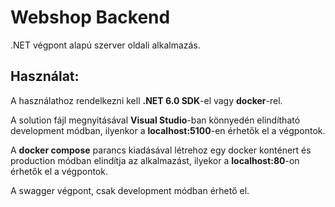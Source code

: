 # Webshop Backend

.NET végpont alapú szerver oldali alkalmazás.

## Használat:
A használathoz rendelkezni kell **.NET 6.0 SDK**-el vagy **docker**-rel.

A solution fájl megnyitásával **Visual Studio**-ban könnyedén elindítható development módban, ilyenkor a **localhost:5100**-en érhetők el a végpontok.

A **docker compose** parancs kiadásával létrehoz egy docker konténert és production módban elindítja az alkalmazást, ilyekor a **localhost:80**-on érhetők el a végpontok.

A swagger végpont, csak development módban érhető el.